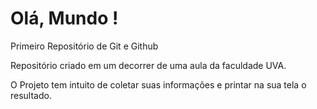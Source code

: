 # Olá, Mundo !
 Primeiro Repositório de Git e Github

Repositório criado em um decorrer de uma aula da faculdade UVA.

O Projeto tem intuito de coletar suas informações e printar na sua tela o resultado.
